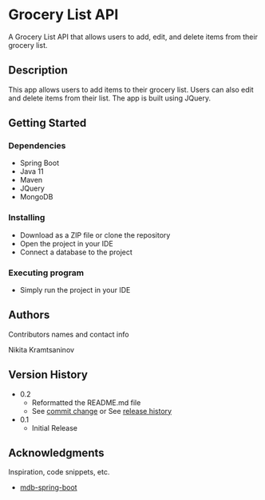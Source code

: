 # Grocery List API

A Grocery List API that allows users to add, edit, and delete items from their grocery list.

## Description

This app allows users to add items to their grocery list. Users can also edit and delete items from their list. The app is built using JQuery.

## Getting Started

### Dependencies

* Spring Boot
* Java 11
* Maven
* JQuery
* MongoDB

### Installing

* Download as a ZIP file or clone the repository
* Open the project in your IDE
* Connect a database to the project

### Executing program

* Simply run the project in your IDE

## Authors

Contributors names and contact info

Nikita Kramtsaninov

## Version History

* 0.2
    * Reformatted the README.md file
    * See [commit change]() or See [release history]()
* 0.1
    * Initial Release

## Acknowledgments

Inspiration, code snippets, etc.
* [mdb-spring-boot](https://github.com/mongodb-developer/mongodb-springboot/tree/main/mdb-spring-boot)